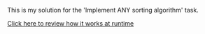 This is my solution for the 'Implement ANY sorting algorithm' task.

<a href="https://htmlpreview.github.io/?https://github.com/IgnatovDan/LearnJavascript_JS_DOM/blob/master/sort-array/index.html" target="_blank">Click here to review how it works at runtime</a>
